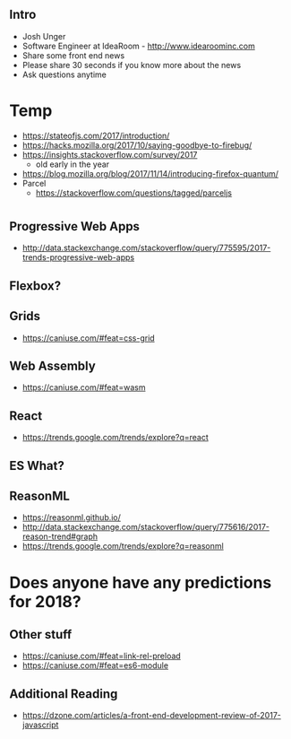 ## Intro
* Josh Unger
* Software Engineer at IdeaRoom - http://www.idearoominc.com
* Share some front end news
* Please share 30 seconds if you know more about the news
* Ask questions anytime


# Temp
- https://stateofjs.com/2017/introduction/
- https://hacks.mozilla.org/2017/10/saying-goodbye-to-firebug/
- https://insights.stackoverflow.com/survey/2017
  - old early in the year
- https://blog.mozilla.org/blog/2017/11/14/introducing-firefox-quantum/  
- Parcel
  - https://stackoverflow.com/questions/tagged/parceljs

# 

## Progressive Web Apps
- http://data.stackexchange.com/stackoverflow/query/775595/2017-trends-progressive-web-apps

## Flexbox?

## Grids
- https://caniuse.com/#feat=css-grid

## Web Assembly
- https://caniuse.com/#feat=wasm

## React
- https://trends.google.com/trends/explore?q=react

## ES What?

## ReasonML
- https://reasonml.github.io/
- http://data.stackexchange.com/stackoverflow/query/775616/2017-reason-trend#graph
- https://trends.google.com/trends/explore?q=reasonml

# Does anyone have any predictions for 2018?

## Other stuff
- https://caniuse.com/#feat=link-rel-preload
- https://caniuse.com/#feat=es6-module


## Additional Reading
- https://dzone.com/articles/a-front-end-development-review-of-2017-javascript
